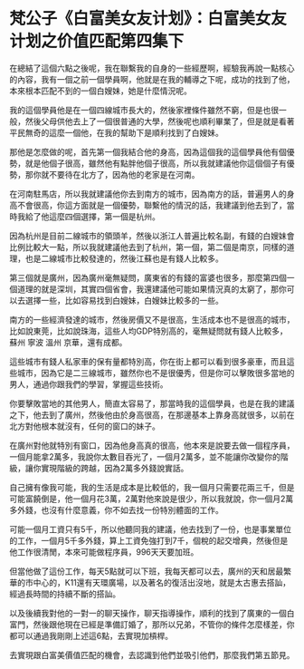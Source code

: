 # 梵公子《白富美女友计划》：白富美女友计划之价值匹配第四集下

在總結了這個六點之後呢，我在聯繫我的自身的一些經歷啊，經驗我再說一點核心的內容，我有一個之前一個學員啊，他就是在我的輔導之下呢，成功的找到了他，本來根本匹配不到的一個白嫂妹，她是什麼情況呢。

我的這個學員他是在一個四線城市長大的，然後家裡條件雖然不窮，但是也很一般，然後父母供他去上了一個很普通的大學，然後呢也順利畢業了，但是就是看著平民無奇的這麼一個他，在我的幫助下是順利找到了白嫂妹。

那他是怎麼做的呢，首先第一個我結合他的身高，因為這個我的這個學員他有個優勢，就是他個子很高，雖然他有點胖他個子很高，所以我就建議他你這個個子有優勢，那你就不要待在北方了，因為他的老家是在河南。

在河南駐馬店，所以我就建議他你去到南方的城市，因為南方的話，普遍男人的身高不會很高，你這方面就是一個優勢，聯繫他的情況的話，我建議到他去到了，當時我給了他這麼四個選擇，第一個是杭州。

因為杭州是目前二線城市的領頭羊，然後以浙江人普遍比較名副，有錢的白嫂妹會比例比較大一點，所以我就建議他去到了杭州，第一個，第二個是南京，同樣的道理，也是二線城市比較發達的，然後江蘇也是有錢人比較多。

第三個就是廣州，因為廣州毫無疑問，廣東省的有錢的富婆也很多，那麼第四個一個道理的就是深圳，其實四個省會，我還建議他可能如果情況真的太窮了，那你可以去選擇一些，比如容易找到白嫂妹，白嫂妹比較多的一些。

南方的一些經濟發達的城市，然後房價又不是很高，生活成本也不是很高的城市，比如說東莞，比如說珠海，這些人均GDP特別高的，毫無疑問就有錢人比較多，蘇州 寧波 溫州 京華，還有成都。

這些城市有錢人私家車的保有量都特別高，你在街上都可以看到很多豪車，而且這些城市，因為它是二三線城市，雖然你也不是很優秀，但是你可以擊敗很多當地的男人，通過你跟我們的學習，掌握這些技術。

你要擊敗當地的其他男人，簡直太容易了，那當時我的這個學員，也是在我的建議之下，他去到了廣州，然後他由於身高很高，在那邊基本上靠身高就很多，以前在北方對他根本就沒有，任何的窗口的妹子。

在廣州對他就特別有窗口，因為他身高真的很高，他本來是說要去做一個程序員，一個月能拿2萬多，我說你太數目吞光了，一個月2萬多，並不能讓你改變你的階級，讓你實現階級的跨越，因為2萬多外錢說實話。

自己擁有像我可能，我的生活是成本是比較低的，我一個月只需要花兩三千，但是可能富饒倒是，他一個月花3萬，2萬對他來說是很少，所以我就說，你一個月2萬多外錢，也沒有什麼意義，你不如去找一份特別體面的工作。

可能一個月工資只有5千，所以他聽同我的建議，他去找到了一份，也是事業單位的工作，一個月5千多外錢，算上工資免強打到7千，個稅的起交增典，然後但是他工作很清閒，本來可能做程序員，996天天要加班。

但當他做了這份工作，每天5點就可以下班，我每天都可以去，廣州的天和居最繁華的市中心的，K11還有天環廣場，以及著名的復活出沒地，就是太古惠去搭訕，經過長時間的持續不斷的搭訕。

以及後續我對他的一對一的聊天操作，聊天指導操作，順利的找到了廣東的一個白富門，然後跟他現在已經是準備訂婚了，那所以兄弟，不管你的條件怎麼樣差，你都可以通過我剛剛上述這6點，去實現加槓桿。

去實現跟白富美價值匹配的機會，去認識到他們並吸引他們，那麼我們第五節見。